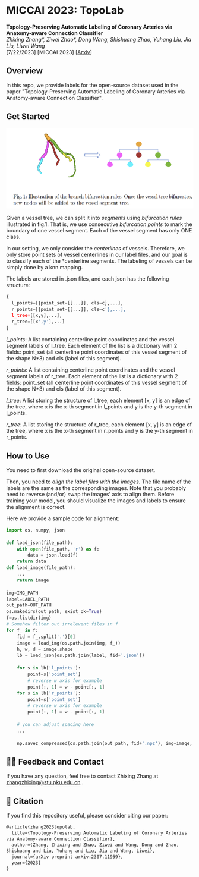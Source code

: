# MICCAI 2023: TopoLab

**Topology-Preserving Automatic Labeling of Coronary Arteries via Anatomy-aware Connection Classifier** \
*Zhixing Zhang\*, Ziwei Zhao\*, Dong Wang, Shishuang Zhao, Yuhang Liu, Jia Liu, Liwei Wang* \
[7/22/2023] [MICCAI 2023] [[Arxiv](http://arxiv.org/abs/2307.11959)]

## Overview

In this repo, we provide labels for the open-source dataset used in the paper "Topology-Preserving Automatic Labeling of Coronary Arteries via Anatomy-aware Connection Classifier".


## Get Started

![image-20230713111759788](image-20230713111759788.png)

Given a vessel tree, we can split it into *segments* using *bifurcation rules* illustrated in fig.1. That is, we use consecutive *bifurcation points* to mark the boundary of one vessel segment. Each of the vessel segment has only ONE class. 

In our setting, we only consider the *centerlines* of vessels. Therefore, we only store point sets of vessel centerlines in our label files, and our goal is to classify each of the *centerline segments. The labeling of vessels can be simply done by a knn mapping.

The labels are stored in .json files, and each json has the following structure:

```python
{
  l_points=[{point_set=[[...]], cls=c},...],
  r_points=[{point_set=[[...]], cls=c'},...],
  l_tree=[[x,y],...], 
  r_tree=[[x',y'],...]
}
```

*l_points*: A list containing centerline point coordinates and the vessel segment labels of l_tree. Each element of the list is a dictionary with 2 fields: point_set (all centerline point coordinates of this vessel segment of the shape N*3) and cls (label of this segment).

*r_points*: A list containing centerline point coordinates and the vessel segment labels of r_tree. Each element of the list is a dictionary with 2 fields: point_set (all centerline point coordinates of this vessel segment of the shape N*3) and cls (label of this segment).

*l_tree*: A list storing the structure of l_tree, each element [x, y] is an edge of the tree, where x is the x-th segment in l_points and y is the y-th segment in l_points.

*r_tree*: A list storing the structure of r_tree, each element [x, y] is an edge of the tree, where x is the x-th segment in r_points and y is the y-th segment in r_points.

## How to Use

You need to first download the original open-source dataset.

Then, you need to *align the label files with the images*. The file name of the labels are the same as the corresponding images. Note that you probably need to reverse (and/or) swap the images' axis to align them. Before training your model, you should visualize the images and labels to ensure the alignment is correct.



Here we provide a sample code for alignment:

```python
import os, numpy, json

def load_json(file_path):
    with open(file_path, 'r') as f:
        data = json.load(f)
    return data
def load_image(file_path):
    ...
    return image

img=IMG_PATH
label=LABEL_PATH
out_path=OUT_PATH
os.makedirs(out_path, exist_ok=True)
f=os.listdir(img)
# Somehow filter out irrelevent files in f
for f_ in f:
	fid = f_.split('.')[0]
    image = load_img(os.path.join(img, f_))
    h, w, d = image.shape
    lb = load_json(os.path.join(label, fid+'.json'))
    
    for s in lb['l_points']:
        point=s['point_set']
		# reverse w axis for example
		point[:, 1] = w - point[:, 1]
	for s in lb['r_points']:
        point=s['point_set']
		# reverse w axis for example
		point[:, 1] = w - point[:, 1]
	
	# you can adjust spacing here
	...
	
	np.savez_compressed(os.path.join(out_path, fid+'.npz'), img=image, label=lb)
```



## 🙋‍♀️ Feedback and Contact

If you have any question, feel free to contact Zhixing Zhang at zhangzhixing@stu.pku.edu.cn .

## 📝 Citation

If you find this repository useful, please consider citing our paper:

```
@article{zhang2023topolab,
  title={Topology-Preserving Automatic Labeling of Coronary Arteries via Anatomy-aware Connection Classifier},
  author={Zhang, Zhixing and Zhao, Ziwei and Wang, Dong and Zhao, Shishuang and Liu, Yuhang and Liu, Jia and Wang, Liwei},
  journal={arXiv preprint arXiv:2307.11959},
  year={2023}
}
```
